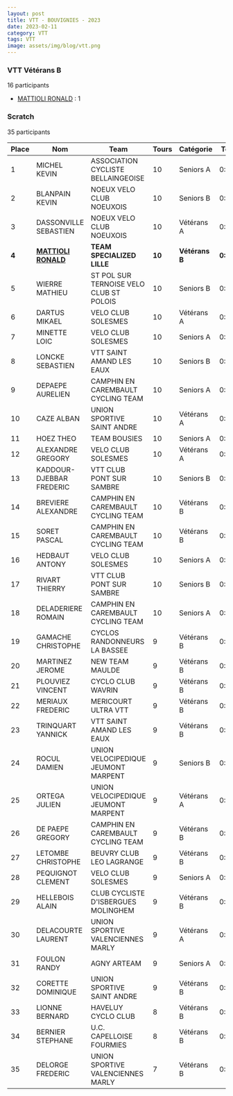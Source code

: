```yaml
---
layout: post
title: VTT - BOUVIGNIES - 2023
date: 2023-02-11
category: VTT
tags: VTT
image: assets/img/blog/vtt.png
---
```


### VTT Vétérans B
16 participants
- [MATTIOLI RONALD](https://teamspecializedlille.cc/coureurs/mattiolironald) : 1

### Scratch
35 participants

| Place | Nom | Team | Tours | Catégorie | Temps |
|---|---|---|---|---|---|
| 1 | MICHEL KEVIN | ASSOCIATION CYCLISTE BELLAINGEOISE | 10 | Seniors A | 0:53:5 | 
| 2 | BLANPAIN KEVIN | NOEUX VELO CLUB NOEUXOIS | 10 | Seniors B | 0:55:1 | 
| 3 | DASSONVILLE SEBASTIEN | NOEUX VELO CLUB NOEUXOIS | 10 | Vétérans A | 0:56:3 | 
| **4** | **[MATTIOLI RONALD](https://teamspecializedlille.cc/coureurs/mattiolironald)** | **TEAM SPECIALIZED LILLE** | **10** | **Vétérans B** | **0:56:8** | 
| 5 | WIERRE MATHIEU | ST POL SUR TERNOISE VELO CLUB ST POLOIS | 10 | Seniors B | 0:56:16 | 
| 6 | DARTUS MIKAEL | VELO CLUB SOLESMES | 10 | Vétérans A | 0:56:42 | 
| 7 | MINETTE LOIC | VELO CLUB SOLESMES | 10 | Seniors A | 0:56:53 | 
| 8 | LONCKE SEBASTIEN | VTT SAINT AMAND LES EAUX | 10 | Seniors B | 0:57:13 | 
| 9 | DEPAEPE AURELIEN | CAMPHIN EN CAREMBAULT CYCLING TEAM | 10 | Seniors A | 0:57:21 | 
| 10 | CAZE ALBAN | UNION SPORTIVE SAINT ANDRE | 10 | Vétérans A | 0:57:25 | 
| 11 | HOEZ THEO | TEAM BOUSIES | 10 | Seniors A | 0:58:6 | 
| 12 | ALEXANDRE GREGORY | VELO CLUB SOLESMES | 10 | Vétérans A | 0:58:13 | 
| 13 | KADDOUR-DJEBBAR FREDERIC | VTT  CLUB PONT SUR SAMBRE | 10 | Seniors B | 0:58:19 | 
| 14 | BREVIERE ALEXANDRE | CAMPHIN EN CAREMBAULT CYCLING TEAM | 10 | Vétérans B | 0:58:33 | 
| 15 | SORET PASCAL | CAMPHIN EN CAREMBAULT CYCLING TEAM | 10 | Vétérans B | 0:58:33 | 
| 16 | HEDBAUT ANTONY | VELO CLUB SOLESMES | 10 | Seniors A | 0:58:47 | 
| 17 | RIVART THIERRY | VTT  CLUB PONT SUR SAMBRE | 10 | Seniors B | 0:58:49 | 
| 18 | DELADERIERE ROMAIN | CAMPHIN EN CAREMBAULT CYCLING TEAM | 10 | Seniors A | 0:59:24 | 
| 19 | GAMACHE CHRISTOPHE | CYCLOS RANDONNEURS LA BASSEE | 9 | Vétérans B | 0:53:11 | 
| 20 | MARTINEZ JEROME | NEW TEAM MAULDE | 9 | Vétérans B | 0:53:46 | 
| 21 | PLOUVIEZ VINCENT | CYCLO CLUB WAVRIN | 9 | Vétérans B | 0:54:8 | 
| 22 | MERIAUX FREDERIC | MERICOURT ULTRA VTT | 9 | Vétérans B | 0:54:9 | 
| 23 | TRINQUART YANNICK | VTT SAINT AMAND LES EAUX | 9 | Vétérans B | 0:54:26 | 
| 24 | ROCUL DAMIEN | UNION VELOCIPEDIQUE JEUMONT MARPENT | 9 | Seniors B | 0:54:41 | 
| 25 | ORTEGA JULIEN | UNION VELOCIPEDIQUE JEUMONT MARPENT | 9 | Vétérans A | 0:54:41 | 
| 26 | DE PAEPE GREGORY | CAMPHIN EN CAREMBAULT CYCLING TEAM | 9 | Vétérans B | 0:54:56 | 
| 27 | LETOMBE CHRISTOPHE | BEUVRY CLUB LEO LAGRANGE | 9 | Vétérans B | 0:55:20 | 
| 28 | PEQUIGNOT CLEMENT | VELO CLUB SOLESMES | 9 | Seniors A | 0:55:32 | 
| 29 | HELLEBOIS ALAIN | CLUB CYCLISTE D'ISBERGUES MOLINGHEM | 9 | Vétérans B | 0:56:9 | 
| 30 | DELACOURTE LAURENT | UNION SPORTIVE VALENCIENNES MARLY | 9 | Vétérans A | 0:57:40 | 
| 31 | FOULON RANDY | AGNY ARTEAM | 9 | Seniors A | 0:58:25 | 
| 32 | CORETTE DOMINIQUE | UNION SPORTIVE SAINT ANDRE | 9 | Vétérans B | 0:58:42 | 
| 33 | LIONNE BERNARD | HAVELUY CYCLO CLUB | 8 | Vétérans B | 0:53:53 | 
| 34 | BERNIER STEPHANE | U.C. CAPELLOISE FOURMIES | 8 | Vétérans B | 0:58:51 | 
| 35 | DELORGE FREDERIC | UNION SPORTIVE VALENCIENNES MARLY | 7 | Vétérans B | 0:54:32 | 
